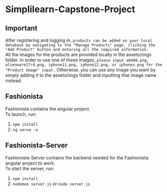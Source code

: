 # Simplilearn-Capstone-Project

## Important

After registering and logging in, `products can be added on your local database by navigating to the "Manage Products" page, clicking the "Add Product" button and entering all the required information.`  
All the images for the products are provided locally in the assets/imgs folder. In order to use one of these images, `please input a6400.png, alienware17r4.png, iphone11.png, iphone12.png, or iphonex.png for the "Product Image" input.` Otherwise, you can use any image you want by simply adding it to the assets/imgs folder and inputting that image name instead.

## Fashionista

Fashionista contains the angular project.  
To launch, run: 
1. `npm install`
2. `ng serve -o`

## Fashionista-Server

Fashionista-Server contains the backend needed for the Fashionista angular project to work.  
To start the server, run:
1. `npm install`
2. `nodemon server.js` or `node server.js`
